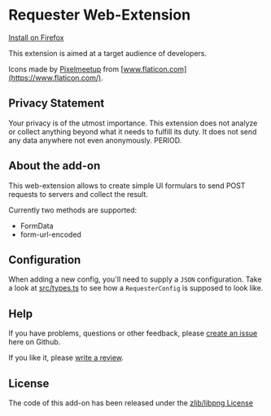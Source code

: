 # Requester Web-Extension

[Install on Firefox](https://addons.mozilla.org/firefox/addon/requester/)

This extension is aimed at a target audience of developers.

Icons made by [Pixelmeetup](https://www.flaticon.com/authors/pixelmeetup) from [www.flaticon.com](https://www.flaticon.com/).

## Privacy Statement

Your privacy is of the utmost importance.
This extension does not analyze or collect anything beyond what it needs to fulfill its duty.
It does not send any data anywhere not even anonymously. PERIOD.

## About the add-on

This web-extension allows to create simple UI formulars to send POST requests to servers and collect the result.

Currently two methods are supported:

- FormData
- form-url-encoded

## Configuration

When adding a new config, you'll need to supply a `JSON` configuration. Take a look at [src/types.ts](./src/types.ts) to see how a `RequesterConfig` is supposed to look like.

## Help
If you have problems, questions or other feedback, please [create an issue](https://github.com/Lusito/requester-web-extension/issues) here on Github.

If you like it, please [write a review](https://addons.mozilla.org/firefox/addon/requester/).

## License
The code of this add-on has been released under the [zlib/libpng License](https://github.com/Lusito/requester-web-extension/blob/master/LICENSE)
